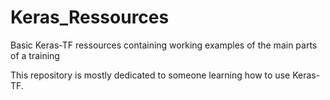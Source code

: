 # Keras_Ressources
Basic Keras-TF ressources containing working examples of the main parts of a training

This repository is mostly dedicated to someone learning how to use Keras-TF.

